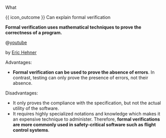 <span id="title">What</span>

<span id="prereqs"></span>

<span id="outcomes">{{ icon_outcome }} Can explain formal verification</span>

<div id="body">

**Formal verification uses mathematical techniques to prove the correctness of a program.**

<panel type="seamless" header="{{ icon_video }} An introduction to Formal Methods" class="non-printable">

@[youtube](89fKiaMxHrA)

by [Eric Hehner](http://www.cs.utoronto.ca/~hehner/)

</panel><p/>

Advantages:

* **Formal verification can be used to prove the absence of errors**. In contrast, testing can only prove the presence of errors, not their absence.

Disadvantages:

* It only proves the compliance with the specification, but not the actual utility of the software.
* It requires highly specialized notations and knowledge which makes it an expensive technique to administer. Therefore, **formal verifications are more commonly used in safety-critical software such as flight control systems**.

</div>

<div id="extras">

<include src="exercises.md" />

</div>